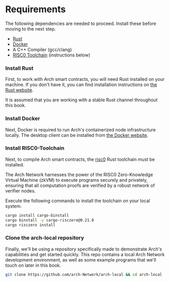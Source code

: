 # Requirements

The following dependencies are needed to proceed. Install these before moving to the next step.

- [Rust](https://www.rust-lang.org/)
- [Docker](https://www.docker.com/)
- A C++ Compiler (gcc/clang)
- [RISC0 Toolchain](https://www.risczero.com/) (instructions below)

### Install Rust
First, to work with Arch smart contracts, you will need Rust installed on your machine. If you don't have it, you can find installation instructions on [the Rust website](https://www.rust-lang.org/tools/install).

It is assumed that you are working with a stable Rust channel throughout this book.

### Install Docker
Next, Docker is required to run Arch's containerized node infrastructure locally. The desktop client can be installed from [the Docker website](https://www.docker.com/products/docker-desktop/).

### Install RISC0-Toolchain
Next, to compile Arch smart contracts, the [risc0](https://www.risczero.com/) Rust toolchain must be installed.

The Arch Network harnesses the power of the RISC0 Zero-Knowledge Virtual Machine (zkVM) to execute programs securely and privately, ensuring that all computation proofs are verified by a robust network of verifier nodes.

Execute the following commands to install the toolchain on your local system.

```bash
cargo install cargo-binstall
cargo binstall -y cargo-risczero@0.21.0
cargo risczero install
```

### Clone the arch-local repository
Finally, we'll be using a repository specifically made to demonstrate Arch's capabilities and get started quickly. This repo contains a local Arch Network development environment, as well as some example programs that we'll touch on later in this book.

```bash
git clone https://github.com/arch-Network/arch-local && cd arch-local
```
